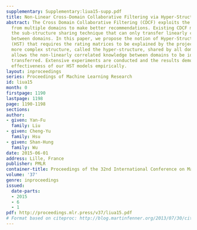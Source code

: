```yaml
---
supplementary: Supplementary:liua15-supp.pdf
title: Non-Linear Cross-Domain Collaborative Filtering via Hyper-Structure Transfer
abstract: The Cross Domain Collaborative Filtering (CDCF) exploits the rating matrices
  from multiple domains to make better recommendations. Existing CDCF methods adopt
  the sub-structure sharing technique that can only transfer linearly correlated knowledge
  between domains. In this paper, we propose the notion of Hyper-Structure Transfer
  (HST) that requires the rating matrices to be explained by the projections of some
  more complex structure, called the hyper-structure, shared by all domains, and thus
  allows the non-linearly correlated knowledge between domains to be identified and
  transferred. Extensive experiments are conducted and the results demonstrate the
  effectiveness of our HST models empirically.
layout: inproceedings
series: Proceedings of Machine Learning Research
id: liua15
month: 0
firstpage: 1190
lastpage: 1198
page: 1190-1198
sections: 
author:
- given: Yan-Fu
  family: Liu
- given: Cheng-Yu
  family: Hsu
- given: Shan-Hung
  family: Wu
date: 2015-06-01
address: Lille, France
publisher: PMLR
container-title: Proceedings of the 32nd International Conference on Machine Learning
volume: '37'
genre: inproceedings
issued:
  date-parts:
  - 2015
  - 6
  - 1
pdf: http://proceedings.mlr.press/v37/liua15.pdf
# Format based on citeproc: http://blog.martinfenner.org/2013/07/30/citeproc-yaml-for-bibliographies/
---
```

